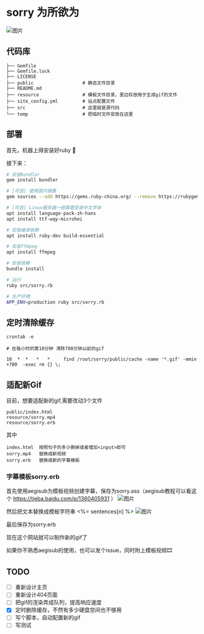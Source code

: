 # sorry 为所欲为

![图片](https://dn-coding-net-production-pp.qbox.me/f5beb81a-abf9-424b-a92e-625b008d30b7.gif)

## 代码库

```
├── Gemfile
├── Gemfile.lock
├── LICENSE
├── public                  # 静态文件目录
├── README.md
├── resource                # 模板文件目录，里边存放用于生成gif的文件
├── site_config.yml         # 站点配置文件
├── src                     # 这里就是源代码
└── temp                    # 把临时文件安放在这里
```

## 部署
首先，机器上得安装好ruby :gem:

接下来：
```bash
# 安装bundler
gem install bundler

# [可选] 使用国内镜像
gem sources --add https://gems.ruby-china.org/ --remove https://rubygems.org/

# [可选] Linux服务器一般需要安装中文字体
apt install language-pack-zh-hans
apt install ttf-wqy-microhei 

# 安装编译依赖
apt install ruby-dev build-essential

# 安装ffmpeg
apt install ffmpeg

# 安装依赖
bundle install

# 运行
ruby src/sorry.rb

# 生产环境
APP_ENV=production ruby src/sorry.rb

```

## 定时清除缓存
```
crontab -e

# 在每小时的第10分钟 清除700分钟以前的gif

10  *  *   *   *     find /root/sorry/public/cache -name '*.gif' -mmin +700  -exec rm {} \;       
```

## 适配新Gif
目前，想要适配新的gif,需要改动3个文件
```
public/index.html
resource/sorry.mp4
resource/sorry.erb
```
其中
```
index.html  按照句子的多少删掉或者增加<input>即可
sorry.mp4   替换成新视频
sorry.erb   替换成新的字幕模板
```

### 字幕模板sorry.erb
首先使用aegisub为模板视频创建字幕，保存为sorry.ass（aegisub教程可以看这个 https://tieba.baidu.com/p/1360405931 ）
![图片](https://dn-coding-net-production-pp.qbox.me/56a213df-9ff7-41e0-9b6c-96b1f0fe2cb6.png)

然后把文本替换成模板字符串 <%= sentences[n] %>
![图片](https://dn-coding-net-production-pp.qbox.me/6b07bc65-c3d7-4251-aad2-bd7b05af9102.png)

最后保存为sorry.erb

现在这个网站就可以制作新的gif了

如果你不熟悉aegisub的使用，也可以发个issue，同时附上模板视频🎞️

## TODO

- [ ] 重新设计主页
- [ ] 重新设计404页面
- [ ] 把gif的渲染弄成队列，提高响应速度
- [x] 定时删除缓存，不然有多少硬盘空间也不够用
- [ ] 写个脚本，自动配置新的gif
- [ ] 写测试